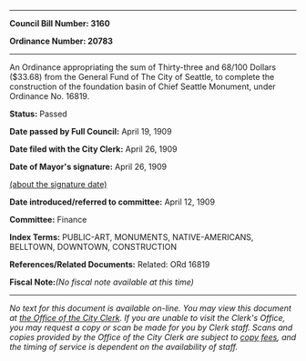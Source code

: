 

********

**Council Bill Number: 3160**
   
**Ordinance Number: 20783**
********

 An Ordinance appropriating the sum of Thirty-three and 68/100 Dollars ($33.68) from the General Fund of The City of Seattle, to complete the construction of the foundation basin of Chief Seattle Monument, under Ordinance No. 16819.

**Status:** Passed
   
**Date passed by Full Council:** April 19, 1909
   
**Date filed with the City Clerk:** April 26, 1909
   
**Date of Mayor's signature:** April 26, 1909
   
[(about the signature date)](/~public/approvaldate.htm)
   
   
   
**Date introduced/referred to committee:** April 12, 1909
   
**Committee:** Finance
   
   
**Index Terms:** PUBLIC-ART, MONUMENTS, NATIVE-AMERICANS, BELLTOWN, DOWNTOWN, CONSTRUCTION

**References/Related Documents:** Related: ORd 16819

**Fiscal Note:**_(No fiscal note available at this time)_
********

_No text for this document is available on-line. You may view this document at [the Office of the City Clerk](http://www.seattle.gov/leg/clerk/contactUs.htm). If you are unable to visit the Clerk's Office, you may request a copy or scan be made for you by Clerk staff. Scans and copies provided by the Office of the City Clerk are subject to [copy fees](http://clerk.seattle.gov/~public/clerkfees.htm), and the timing of service is dependent on the availability of staff._

